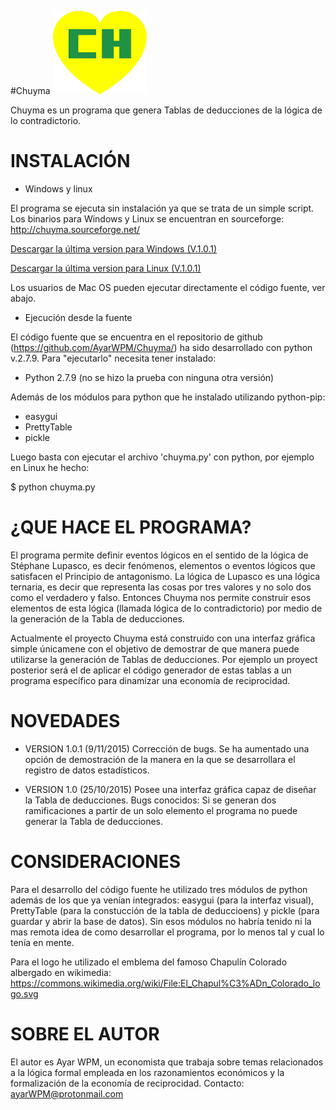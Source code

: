 #Chuyma
![Chuyma](https://github.com/AyarWPM/Chuyma/blob/master/logo.png?raw=true)

Chuyma es un programa que genera Tablas de deducciones de la lógica de lo contradictorio.

INSTALACIÓN
===========
- Windows y linux

El programa se ejecuta sin instalación ya que se trata de un simple script. Los binarios para Windows y Linux se encuentran en sourceforge: http://chuyma.sourceforge.net/

[Descargar la última version para Windows (V.1.0.1)](http://sourceforge.net/projects/chuyma/files/Windows/chuyma_v.1.0.1.exe/download)

[Descargar la última version para Linux (V.1.0.1)](http://sourceforge.net/projects/chuyma/files/Linux/chuyma_v.1.0.1/download)

Los usuarios de Mac OS pueden ejecutar directamente el código fuente, ver abajo.

- Ejecución desde la fuente

El código fuente que se encuentra en el repositorio de github (https://github.com/AyarWPM/Chuyma/) ha sido desarrollado con python v.2.7.9. Para "ejecutarlo" necesita tener instalado:

* Python 2.7.9 (no se hizo la prueba con ninguna otra versión)

Además de los módulos para python que he instalado utilizando python-pip:

* easygui
* PrettyTable
* pickle

Luego basta con ejecutar el archivo 'chuyma.py' con python, por ejemplo en Linux he hecho:

$ python chuyma.py

¿QUE HACE EL PROGRAMA?
=====================
El programa permite definir eventos lógicos en el sentido de la lógica de Stéphane Lupasco, es decir fenómenos, elementos o eventos lógicos que satisfacen el Principio de antagonismo. La lógica de Lupasco es una lógica ternaria, es decir que representa las cosas por tres valores y no solo dos como el verdadero y falso. Entonces Chuyma nos permite construir esos elementos de esta lógica (llamada lógica de lo contradictorio) por medio de la generación de la Tabla de deducciones.

Actualmente el proyecto Chuyma está construido con una interfaz gráfica simple únicamene con el objetivo de demostrar de que manera puede utilizarse la generación de Tablas de deducciones. Por ejemplo un proyect posterior será el de aplicar el código generador de estas tablas a un programa específico para dinamizar una economía de reciprocidad.

NOVEDADES
=========
- VERSION 1.0.1 (9/11/2015)
Corrección de bugs.
Se ha aumentado una opción de demostración de la manera en la que se desarrollara el registro de datos estadísticos.


- VERSION 1.0 (25/10/2015)
Posee una interfaz gráfica capaz de diseñar la Tabla de deducciones.
Bugs conocidos: Si se generan dos ramificaciones a partir de un solo elemento el programa no puede generar la Tabla de deducciones.

CONSIDERACIONES
===============
Para el desarrollo del código fuente he utilizado tres módulos de python además de los que ya venían integrados: easygui (para la interfaz visual), PrettyTable (para la constucción de la tabla de deduccioens) y pickle (para guardar y abrir la base de datos). Sin esos módulos no habría tenido ni la mas remota idea de como desarrollar el programa, por lo menos tal y cual lo tenía en mente.

Para el logo he utilizado el emblema del famoso Chapulín Colorado albergado en wikimedia: https://commons.wikimedia.org/wiki/File:El_Chapul%C3%ADn_Colorado_logo.svg

SOBRE EL AUTOR
======================
El autor es Ayar WPM, un economista que trabaja sobre temas relacionados a la lógica formal empleada en los razonamientos económicos y la formalización de la economía de reciprocidad. Contacto: ayarWPM@protonmail.com